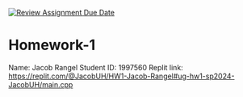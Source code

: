 [![Review Assignment Due Date](https://classroom.github.com/assets/deadline-readme-button-24ddc0f5d75046c5622901739e7c5dd533143b0c8e959d652212380cedb1ea36.svg)](https://classroom.github.com/a/WInlF4yg)
# Homework-1
Name: Jacob Rangel
Student ID: 1997560
Replit link: https://replit.com/@JacobUH/HW1-Jacob-Rangel#ug-hw1-sp2024-JacobUH/main.cpp
